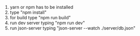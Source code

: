 1. yarn or npm has to be installed
2. type "npm install"
3. for build type  "npm run build"
4. run dev server typing "npm run dev"
5. run json-server typing "json-server --watch ./server/db.json"